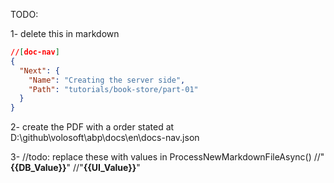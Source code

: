 TODO:

1- delete this in markdown

````json
//[doc-nav]
{
  "Next": {
    "Name": "Creating the server side",
    "Path": "tutorials/book-store/part-01"
  }
}
````

2- create the PDF with a order stated at D:\github\volosoft\abp\docs\en\docs-nav.json


3-   //todo: replace these with values in ProcessNewMarkdownFileAsync()
                //"**{{DB_Value}}**"
                //"**{{UI_Value}}**"